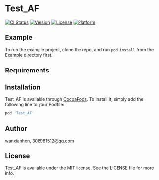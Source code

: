 # Test_AF

[![CI Status](https://img.shields.io/travis/wanxianhen/Test_AF.svg?style=flat)](https://travis-ci.org/wanxianhen/Test_AF)
[![Version](https://img.shields.io/cocoapods/v/Test_AF.svg?style=flat)](https://cocoapods.org/pods/Test_AF)
[![License](https://img.shields.io/cocoapods/l/Test_AF.svg?style=flat)](https://cocoapods.org/pods/Test_AF)
[![Platform](https://img.shields.io/cocoapods/p/Test_AF.svg?style=flat)](https://cocoapods.org/pods/Test_AF)

## Example

To run the example project, clone the repo, and run `pod install` from the Example directory first.

## Requirements

## Installation

Test_AF is available through [CocoaPods](https://cocoapods.org). To install
it, simply add the following line to your Podfile:

```ruby
pod 'Test_AF'
```

## Author

wanxianhen, 308981512@qq.com

## License

Test_AF is available under the MIT license. See the LICENSE file for more info.
